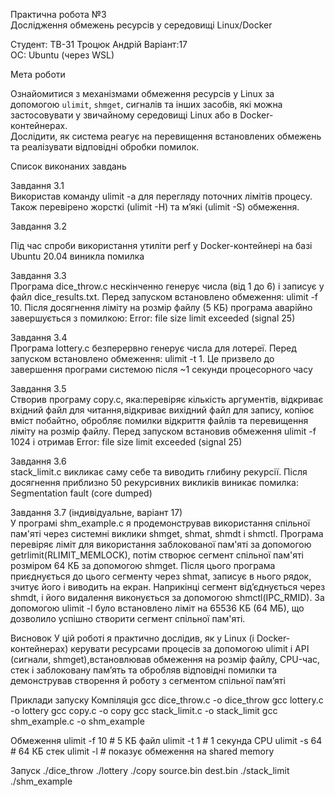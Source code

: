 Практична робота №3  
Дослідження обмежень ресурсів у середовищі Linux/Docker

Студент: ТВ-31 Троцюк Андрій
Варіант:17  
ОС: Ubuntu (через WSL)

Мета роботи

Ознайомитися з механізмами обмеження ресурсів у Linux за допомогою `ulimit`, `shmget`, сигналів та інших засобів, які можна застосовувати у звичайному середовищі Linux або в Docker-контейнерах.  
Дослідити, як система реагує на перевищення встановлених обмежень та реалізувати відповідні обробки помилок.

Список виконаних завдань

Завдання 3.1  
Використав команду ulimit -a для перегляду поточних лімітів процесу. Також перевірено жорсткі (ulimit -H) та м’які (ulimit -S) обмеження.

Завдання 3.2  

Під час спроби використання утиліти perf у Docker-контейнері на базі Ubuntu 20.04 виникла помилка

Завдання 3.3  
Програма dice_throw.c нескінченно генерує числа (від 1 до 6) і записує у файл dice_results.txt. Перед запуском встановлено обмеження: ulimit -f 10. Після досягнення ліміту на розмір файлу (5 КБ) програма аварійно завершується з помилкою: Error: file size limit exceeded (signal 25)

Завдання 3.4  
Програма lottery.c безперервно генерує числа для лотереї. Перед запуском встановлено обмеження: ulimit -t 1. Це призвело до завершення програми системою після ~1 секунди процесорного часу

Завдання 3.5  
Створив програму copy.c, яка:перевіряє кількість аргументів, відкриває вхідний файл для читання,відкриває вихідний файл для запису, копіює вміст побайтно, обробляє помилки відкриття файлів та перевищення ліміту на розмір файлу. Перед запуском встановив обмеження ulimit -f 1024 і отримав Error: file size limit exceeded (signal 25)

Завдання 3.6  
stack_limit.c викликає саму себе та виводить глибину рекурсії. Після досягнення приблизно 50 рекурсивних викликів виникає помилка: Segmentation fault (core dumped)

Завдання 3.7 (індивідуальне, варіант 17)  
У програмі shm_example.c я продемонстрував використання спільної пам'яті через системні виклики shmget, shmat, shmdt і shmctl. Програма перевіряє ліміт для використання заблокованої пам'яті за допомогою getrlimit(RLIMIT_MEMLOCK), потім створює сегмент спільної пам'яті розміром 64 КБ за допомогою shmget. Після цього програма приєднується до цього сегменту через shmat, записує в нього рядок, зчитує його і виводить на екран. Наприкінці сегмент від’єднується через shmdt, і його видалення виконується за допомогою shmctl(IPC_RMID). За допомогою ulimit -l було встановлено ліміт на 65536 КБ (64 МБ), що дозволило успішно створити сегмент спільної пам'яті.


Висновок
У цій роботі я практично дослідив, як у Linux (і Docker-контейнерах) керувати ресурсами процесів за допомогою ulimit і API (сигнали, shmget),встановлював обмеження на розмір файлу, CPU-час, стек і заблоковану пам’ять та обробляв відповідні помилки та демонстрував створення й роботу з сегментом спільної пам’яті

Приклади запуску
Компіляція
gcc dice_throw.c -o dice_throw
gcc lottery.c -o lottery
gcc copy.c -o copy
gcc stack_limit.c -o stack_limit
gcc shm_example.c -o shm_example

Обмеження
ulimit -f 10      # 5 КБ файл
ulimit -t 1       # 1 секунда CPU
ulimit -s 64      # 64 КБ стек
ulimit -l         # показує обмеження на shared memory

Запуск
./dice_throw
./lottery
./copy source.bin dest.bin
./stack_limit
./shm_example
